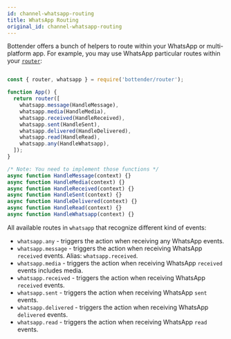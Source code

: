 ```yaml
---
id: channel-whatsapp-routing
title: WhatsApp Routing
original_id: channel-whatsapp-routing
---
```

Bottender offers a bunch of helpers to route within your WhatsApp or multi-platform app. For example, you may use WhatsApp particular routes within your [`router`](the-basics-routing.md):

```js

const { router, whatsapp } = require('bottender/router');

function App() {
  return router([
    whatsapp.message(HandleMessage),
    whatsapp.media(HandleMedia),
    whatsapp.received(HandleReceived),
    whatsapp.sent(HandleSent),
    whatsapp.delivered(HandleDelivered),
    whatsapp.read(HandleRead),
    whatsapp.any(HandleWhatsapp),
  ]);
}

/* Note: You need to implement those functions */
async function HandleMessage(context) {}
async function HandleMedia(context) {}
async function HandleReceived(context) {}
async function HandleSent(context) {}
async function HandleDelivered(context) {}
async function HandleRead(context) {}
async function HandleWhatsapp(context) {}

```

All available routes in `whatsapp` that recognize different kind of events:

-   `whatsapp.any` - triggers the action when receiving any WhatsApp events.
-   `whatsapp.message` - triggers the action when receiving WhatsApp `received` events. Alias: `whatsapp.received`.
-   `whatsapp.media` - triggers the action when receiving WhatsApp `received` events includes media.
-   `whatsapp.received` - triggers the action when receiving WhatsApp `received` events.
-   `whatsapp.sent` - triggers the action when receiving WhatsApp `sent` events.
-   `whatsapp.delivered` - triggers the action when receiving WhatsApp `delivered` events.
-   `whatsapp.read` - triggers the action when receiving WhatsApp `read` events.
